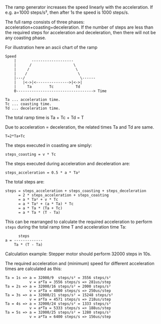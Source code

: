 The ramp generator increases the speed linearly with the acceleration.
If e.g. a=1000 steps/s², then after 1s the speed is 1000 steps/s.

The full ramp consists of three phases: acceleration+coasting+deceleration.
If the number of steps are less than the required steps for acceleration and deceleration, then there will not be any coasting phase.

For illustration here an ascii chart of the ramp

```
Speed
    |       -------------------
    |      /                   \
    |     /                     \
    |    /                       \
    |---/                         \------
    |   |<->|<--------------->|<->|
    |     Ta        Tc          Td
    0-----------------------------------> Time

Ta ... acceleration time.
Tc ... coasting time.
Td ... deceleration time.
```

The total ramp time is Ta + Tc + Td = T 

Due to acceleration = deceleration, the related times Ta and Td are same.
```
T=2*Ta+Tc
```

The steps executed in coasting are simply:
```
steps_coasting = v * Tc
```

The steps executed during acceleration and deceleration are:
```
steps_acceleration = 0.5 * a * Ta²
```

The total steps are:
```
steps = steps_acceleration + steps_coasting + steps_deceleration
      = 2 * steps_acceleration + steps_coasting
      = a * Ta² + v * Tc
      = a * Ta² + (a * Ta) * Tc
      = a * Ta * (Ta + Tc)
      = a * Ta * (T - Ta)
```
This can be rearranged to calculate the required acceleration to perform `steps` during the total ramp time T and acceleration time Ta:
```
      steps
a = -------------
    Ta * (T - Ta)
```

Calculation example: Stepper motor should perform 32000 steps in 10s.

The required acceleration and (minimum) speed for different acceleration times are calculated as this:
```
Ta = 1s => a = 32000/9  steps/s² = 3556 steps/s²
           v = a*Ta = 3556 steps/s => 281us/step
Ta = 2s => a = 32000/16 steps/s² = 2000 steps/s²
           v = a*Ta = 4000 steps/s => 250us/step
Ta = 3s => a = 32000/21 steps/s² = 15248 steps/s²
           v = a*Ta = 4571 steps/s => 218us/step
Ta = 4s => a = 32000/24 steps/s² = 1333 steps/s²
           v = a*Ta = 5333 steps/s => 188us/step
Ta = 5s => a = 32000/25 steps/s² = 1280 steps/s²
           v = a*Ta = 6400 steps/s => 156us/step
```